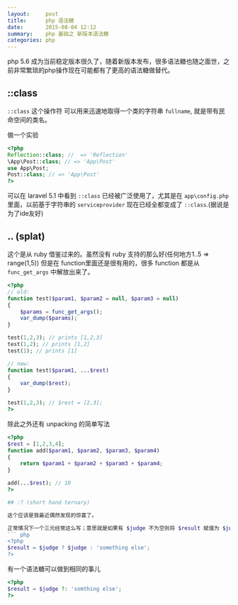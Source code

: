 ```yaml
---
layout:     post
title:      php 语法糖
date:       2015-08-04 12:12
summary:    php 基础之 新版本语法糖
categories: php
---
```


php 5.6 成为当前稳定版本很久了，随着新版本发布，很多语法糖也随之面世，之前非常繁琐的php操作现在可能都有了更高的语法糖做替代。

## ::class

`::class` 这个操作符 可以用来迅速地取得一个类的字符串 `fullname`, 就是带有民命空间的类名。

做一个实验

``` php
<?php
Reflection::class; //  => 'Reflection'
\App\Post::class; // => 'App\Post'
use App\Post;
Post::class; // => 'App\Post'
?>
```

可以在 laravel 5.1 中看到 `::class` 已经被广泛使用了，尤其是在 `app\config.php` 里面，以前基于字符串的 `serviceprovider` 现在已经全都变成了 `::class`.(据说是为了ide友好)


## .. (splat)

这个是从 ruby 借鉴过来的。虽然没有 ruby 支持的那么好(任何地方1..5 => range(1,5)) 但是在 function里面还是很有用的，很多 function 都是从 `func_get_args` 中解放出来了。

``` php
<?php 
// old:
function test($param1, $param2 = null, $param3 = null) 
{
    $params = func_get_args();
    var_dump($params);
}

test(1,2,3); // prints [1,2,3]
test(1,2); // prints [1,2]
test(1); // prints [1]

// new:
function test($param1, ...$rest)
{
    var_dump($rest);
}

test(1,2,3); // $rest = [2,3];
?>
```

除此之外还有 unpacking 的简单写法

``` php
<?php 
$rest = [1,2,3,4];
function add($param1, $param2, $param3, $param4)
{
    return $param1 + $param2 + $param3 + $param4;
}

add(...$rest); // 10
?>

## :? (short hand ternary)

这个应该是我最近偶然发现的惊喜了。

正常情况下一个三元经常这么写；意思就是如果有 $judge 不为空则将 $result 赋值为 $judge
``` php
<?php
$result = $judge ? $judge : 'something else';
?>
```

有一个语法糖可以做到相同的事儿

``` php
<?php 
$result = $judge ?: 'somthing else';
?>
```

